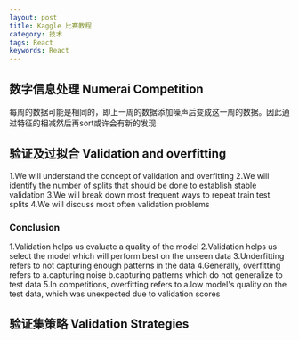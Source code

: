 ```yaml
---
layout: post
title: Kaggle 比赛教程
category: 技术
tags: React
keywords: React
---
```


## 数字信息处理 Numerai Competition
每周的数据可能是相同的，即上一周的数据添加噪声后变成这一周的数据。因此通过特征的相减然后再sort或许会有新的发现

## 验证及过拟合 Validation and overfitting

1.We will understand the concept of validation and overfitting
2.We will identify the number of splits that should be done to establish stable validation
3.We will break down most frequent ways to repeat train test splits
4.We will discuss most often validation problems

### Conclusion
1.Validation helps us evaluate a quality of the model
2.Validation helps us select the model which will perform best on the unseen data
3.Underfitting refers to not capturing enough patterns in the data
4.Generally, overfitting refers to 
  a.capturing noise
  b.capturing patterns which do not generalize to test data
5.In competitions, overfitting refers to 
  a.low model's quality on the test data, which was unexpected due to validation scores
   
## 验证集策略 Validation Strategies
